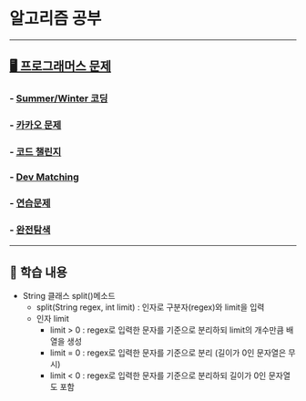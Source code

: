 # 알고리즘  공부

---

## [🖥 프로그래머스 문제](https://github.com/HyeonbinSa/New_Algorithm_Study/tree/master/Programmers) 

### - [Summer/Winter 코딩](https://github.com/HyeonbinSa/New_Algorithm_Study/tree/master/Programmers/SummerWinter%EC%BD%94%EB%94%A9)

### - [카카오 문제](https://github.com/HyeonbinSa/New_Algorithm_Study/tree/master/Programmers/%EC%B9%B4%EC%B9%B4%EC%98%A4%EB%AC%B8%EC%A0%9C)

###  - [코드 챌린지](https://github.com/HyeonbinSa/New_Algorithm_Study/tree/master/Programmers/%EC%BD%94%EB%93%9C%EC%B1%8C%EB%A6%B0%EC%A7%80)

### - [Dev Matching](https://github.com/HyeonbinSa/New_Algorithm_Study/tree/master/Programmers/Devmatching)

### - [연습문제](https://github.com/HyeonbinSa/New_Algorithm_Study/tree/master/Programmers/%EC%97%B0%EC%8A%B5%EB%AC%B8%EC%A0%9C)

### - [완전탐색](https://github.com/HyeonbinSa/study-algorithm/tree/master/Programmers/%EC%99%84%EC%A0%84%ED%83%90%EC%83%89)

---

## 📄 학습 내용 

- String 클래스 split()메소드 
  - split(String regex, int limit) : 인자로 구분자(regex)와 limit을 입력
  - 인자 limit 
    - limit > 0 : regex로 입력한 문자를 기준으로 분리하되 limit의 개수만큼 배열을 생성
    - limit = 0 : regex로 입력한 문자를 기준으로 분리 (길이가 0인 문자열은 무시)
    - limit < 0 : regex로 입력한 문자를 기준으로 분리하되 길이가 0인 문자열도 포함